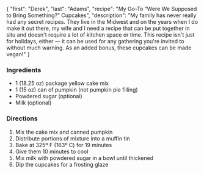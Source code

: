 {
"first": "Derek",
"last": "Adams",
"recipe": "My Go-To “Were We Supposed to Bring Something?” Cupcakes",
"description": "My family has never really had any secret recipes. They live in the Midwest and on the years when I do make it out there, my wife and I need a recipe that can be put together in situ and doesn't require a lot of kitchen space or time. This recipe isn't just for holidays, either — it can be used for any gathering you're invited to without much warning. As an added bonus, these cupcakes can be made vegan!"
}

<div class="ingredients">
        <h3>Ingredients</h3>
        <ul>
        <li>1 (18.25 oz) package yellow cake mix</li>
<li>1 (15 oz) can of pumpkin (not pumpkin pie filling)</li>
<li>Powdered sugar (optional)</li>
<li>Milk (optional)</li>
        </ul>
      </div>
      <div class="directions">
        <h3>Directions</h3>
        <ol>
<li>Mix the cake mix and canned pumpkin</li>
<li>Distribute portions of mixture into a muffin tin</li>
<li>Bake at 325º F (163º C) for 19 minutes</li>
<li>Give them 10 minutes to cool</li>
<li>Mix milk with powdered sugar in a bowl until thickened</li>
<li>Dip the cupcakes for a frosting glaze</li>
        </ol>
      </div>
